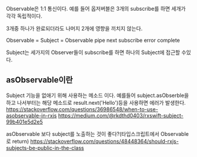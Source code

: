 Observable은 1:1 통신이다.
예를 들어 옵저버블은 3개의 subscribe를 하면 세개가 각각 독립적이다.

3개중 하나가 완료되더라도 나머지 2개에 영향을 끼치지 않는다.

Observable   =   Subject  =   Observable
pipe                           next
subscribe                      error
                               complete

Subject는 세가지의 Observer들이 subscribe를 하면 하나의 Subject에 접근할 수있다.


## asObservable이란
Subject 기능을 없애기 위해 사용하는 메소드 이다.
예를들어 subject.asObserble을 하고 나서부터는 해당 메소드로
result.next('Hello')등을 사용하면 에러가 발생한다. 
https://stackoverflow.com/questions/36986548/when-to-use-asobservable-in-rxjs
https://medium.com/@rkdthd0403/rxswift-subject-99b401e5d2e5

asObservable 보다 subject를 노출하는 것이 좋다?(타입스크립트에서 Observable로 return)
https://stackoverflow.com/questions/48448364/should-rxjs-subjects-be-public-in-the-class
